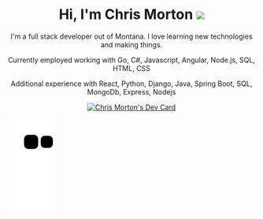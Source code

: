  <h1 align="center">Hi, I'm Chris Morton <img src="https://media.giphy.com/media/hvRJCLFzcasrR4ia7z/giphy.gif" width="35"></h1>
<p align="center">I'm a full stack developer out of Montana.  I love learning new technologies and making things.  </p>
<p align="center">Currently employed working with Go, C#, Javascript, Angular, Node.js, SQL, HTML, CSS</p>
<p align="center">Additional experience with React, Python, Django, Java, Spring Boot, SQL, MongoDb, Express, Nodejs</p>


<p align="center">
<a href="https://app.daily.dev/Mortr0n"><img src="https://api.daily.dev/devcards/21cfad7c1e2a4162a5208a08af46b738.png?r=6ld" width="400" alt="Chris Morton's Dev Card"/></a> 
</p>  

<!--- Git Hub Snake Game from Grid --->
<img src="https://github.com/Mortr0n/Mortr0n/blob/output/github-contribution-grid-snake.svg" alt="Git Hub Snake Dark"/>
  
   

